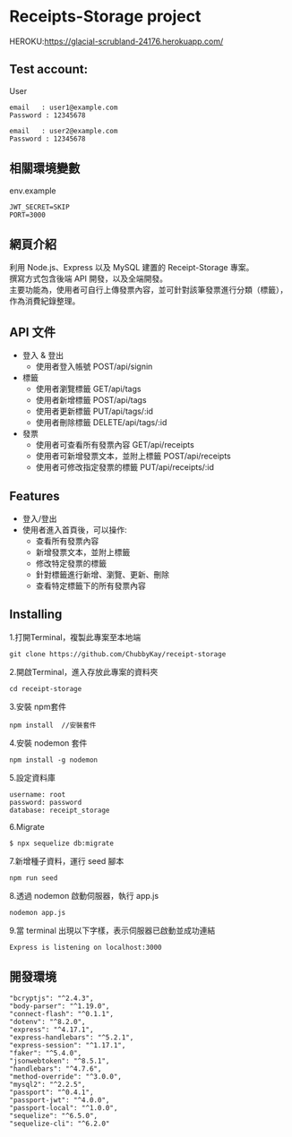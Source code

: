 # Receipts-Storage project
HEROKU:https://glacial-scrubland-24176.herokuapp.com/

## Test account:

User
```
email	: user1@example.com
Password : 12345678

email	: user2@example.com
Password : 12345678
```

## 相關環境變數
env.example
```
JWT_SECRET=SKIP
PORT=3000
```

## 網頁介紹

利用 Node.js、Express 以及 MySQL 建置的 Receipt-Storage 專案。  
撰寫方式包含後端 API 開發，以及全端開發。  
主要功能為，使用者可自行上傳發票內容，並可針對該筆發票進行分類（標籤），作為消費紀錄整理。


## API 文件

- 登入 & 登出
  - 使用者登入帳號 POST/api/signin
- 標籤
  - 使用者瀏覽標籤 GET/api/tags
  - 使用者新增標籤 POST/api/tags
  - 使用者更新標籤 PUT/api/tags/:id
  - 使用者刪除標籤 DELETE/api/tags/:id
- 發票
  - 使用者可查看所有發票內容  GET/api/receipts
  - 使用者可新增發票文本，並附上標籤 POST/api/receipts
  - 使用者可修改指定發票的標籤 PUT/api/receipts/:id

## Features

- 登入/登出
- 使用者進入首頁後，可以操作:
  - 查看所有發票內容
  - 新增發票文本，並附上標籤
  - 修改特定發票的標籤
  - 針對標籤進行新增、瀏覽、更新、刪除
  - 查看特定標籤下的所有發票內容
 
## Installing 

1.打開Terminal，複製此專案至本地端

```
git clone https://github.com/ChubbyKay/receipt-storage
```

2.開啟Terminal，進入存放此專案的資料夾

```
cd receipt-storage
```

3.安裝 npm套件

```
npm install  //安裝套件
```

4.安裝 nodemon 套件

```
npm install -g nodemon
```

5.設定資料庫
```
username: root
password: password
database: receipt_storage
```

6.Migrate
```
$ npx sequelize db:migrate
```

7.新增種子資料，運行 seed 腳本

```
npm run seed
```

8.透過 nodemon 啟動伺服器，執行 app.js

```
nodemon app.js
```

9.當 terminal 出現以下字樣，表示伺服器已啟動並成功連結

```
Express is listening on localhost:3000
```

## 開發環境

    "bcryptjs": "^2.4.3",
    "body-parser": "^1.19.0",
    "connect-flash": "^0.1.1",
    "dotenv": "^8.2.0",
    "express": "^4.17.1",
    "express-handlebars": "^5.2.1",
    "express-session": "^1.17.1",
    "faker": "^5.4.0",
    "jsonwebtoken": "^8.5.1",
    "handlebars": "^4.7.6",
    "method-override": "^3.0.0",
    "mysql2": "^2.2.5",
    "passport": "^0.4.1",
    "passport-jwt": "^4.0.0",
    "passport-local": "^1.0.0",
    "sequelize": "^6.5.0",
    "sequelize-cli": "^6.2.0"
